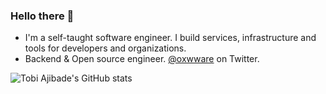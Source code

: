 ### Hello there 👋
- I'm a self-taught software engineer. I build services, infrastructure and tools for developers and organizations.
- Backend & Open source engineer. <a href="https://x.com/oxwware">@oxwware</a> on Twitter.

![Tobi Ajibade's GitHub stats](https://github-readme-stats.vercel.app/api?username=biggaji&show_icons=true&theme=transparent)

